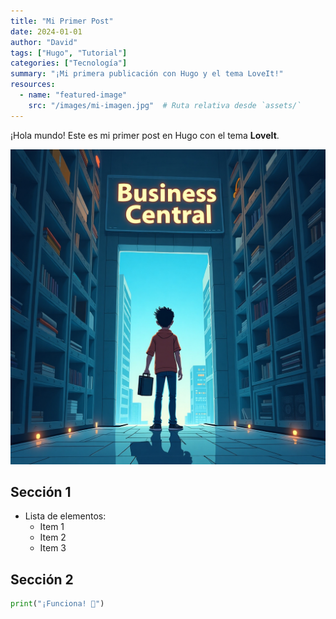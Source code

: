 ```yaml
---
title: "Mi Primer Post"
date: 2024-01-01
author: "David"
tags: ["Hugo", "Tutorial"]
categories: ["Tecnología"]
summary: "¡Mi primera publicación con Hugo y el tema LoveIt!"
resources:
  - name: "featured-image"
    src: "/images/mi-imagen.jpg"  # Ruta relativa desde `assets/`
---
```


¡Hola mundo! Este es mi primer post en Hugo con el tema **LoveIt**.

![Descripción de la imagen](images/mi-imagen.jpg)

## Sección 1
- Lista de elementos:
  - Item 1
  - Item 2
  - Item 3

## Sección 2
```python
print("¡Funciona! 🚀")